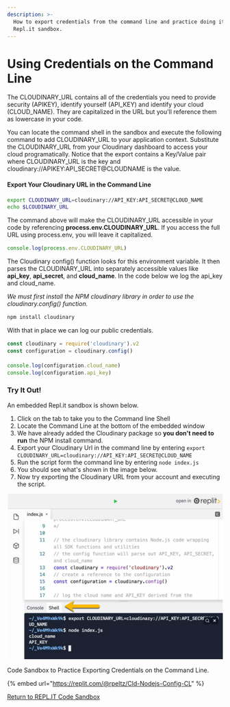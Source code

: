 ```yaml
---
description: >-
  How to export credentials from the command line and practice doing it with a
  Repl.it sandbox.
---
```


# Using Credentials on the Command Line



The CLOUDINARY\_URL contains all of the credentials you need to provide security \(APIKEY\), identify yourself \(API\_KEY\) and identify your cloud \(CLOUD\_NAME\).  They are capitalized in the URL but you'll reference them as lowercase in your code.

You can locate the command shell in the sandbox and execute the following command to add CLOUDINARY\_URL to your application context. Substitute the CLOUDINARY\_URL from your Cloudinary dashboard to access your cloud programatically.  Notice that the export contains a Key/Value pair where CLOUDINARY\_URL is the key and cloudinary://APIKEY:API\_SECRET@CLOUDNAME is the value.

#### Export Your Cloudinary URL in the Command Line

```bash
export CLOUDINARY_URL=cloudinary://API_KEY:API_SECRET@CLOUD_NAME
echo $LCOUDINARY_URL
```

The command above will make the CLOUDINARY\_URL accessible in your code by referencing **process.env.CLOUDINARY\_URL**.  If you access the full URL using process.env, you will leave it capitalized.

```javascript
console.log(process.env.CLOUDINARY_URL)
```

The Cloudinary config\(\) function looks for this environment variable.  It then parses the CLOUDINARY\_URL into separately accessible values like **api\_key**, **api\_secret**, and **cloud\_name**.  In the code below we log the api\_key and cloud\_name.

_We must first install the NPM cloudinary library in order to use the cloudinary.config\(\) function._

```bash
npm install cloudinary
```

With that in place we can log our public credentials.

```javascript
const cloudinary = require('cloudinary').v2
const configuration = cloudinary.config()

console.log(configuration.cloud_name)
console.log(configuration.api_key)
```

### **Try It Out!**

An embedded Repl.it sandbox is shown below.  

1. Click on the tab to take you to the Command line Shell
2. Locate the Command Line at the bottom of the embedded window
3. We have already added the Cloudinary package so **you don't need to run** the NPM install command.
4. Export your Cloudinary Url in the command line by entering `export CLOUDINARY_URL=cloudinary://API_KEY:API_SECRET@CLOUD_NAME`
5. Run the script form the command line by entering `node index.js` 
6. You should see what's shown in the image below.
7. Now try exporting the Cloudinary URL from your account and executing the script.

![Export Credentials from Command Line](../../.gitbook/assets/cl-credentials.jpg)

Code Sandbox to Practice Exporting Credentials on the Command Line.

{% embed url="https://replit.com/@rpeltz/Cld-Nodejs-Config-CL" %}



[Return to REPL.IT Code Sandbox](./)

